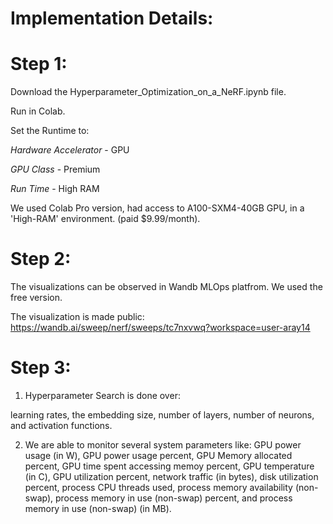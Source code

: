 # Implementation Details: 

# Step 1: 
Download the Hyperparameter_Optimization_on_a_NeRF.ipynb file. 

Run in Colab. 

Set the Runtime to: 

*Hardware Accelerator* - GPU 

*GPU Class* - Premium

*Run Time* - High RAM

We used Colab Pro version, had access to A100-SXM4-40GB GPU, in a 'High-RAM' environment. (paid $9.99/month). 

# Step 2: 
The visualizations can be observed in Wandb MLOps platfrom. We used the free version. 

The visualization is made public: https://wandb.ai/sweep/nerf/sweeps/tc7nxvwq?workspace=user-aray14 

# Step 3: 
1. Hyperparameter Search is done over: 

  learning rates, the embedding size, number of layers, number of neurons, and activation functions. 

2. We are able to monitor several system parameters like: GPU power usage (in W), GPU power usage percent, GPU Memory allocated percent, GPU time spent accessing memoy percent, GPU temperature (in C), GPU utilization percent, network traffic (in bytes), disk utilization percent, process CPU threads used, process memory availability (non-swap), process memory in use (non-swap) percent, and process memory in use (non-swap) (in MB).
